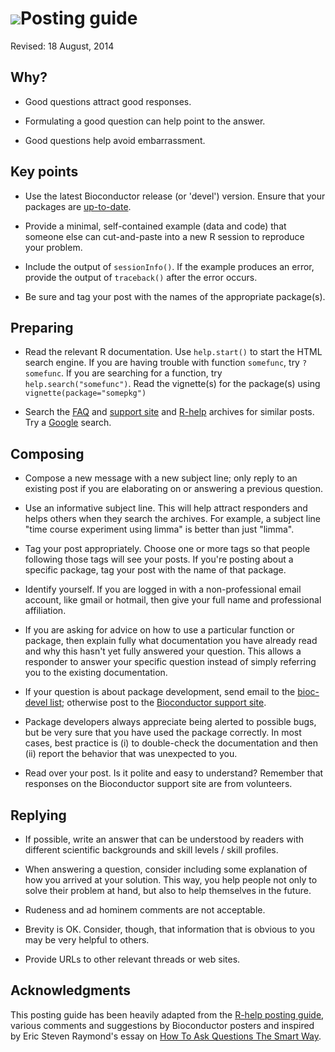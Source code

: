 # ![](/images/icons/magnifier.gif)Posting guide #

Revised: 18 August, 2014

## Why? ##

* Good questions attract good responses.

* Formulating a good question can help point to the answer.

* Good questions help avoid embarrassment.

## Key points ##

* Use the latest Bioconductor release (or 'devel') version. Ensure
  that your packages are [up-to-date](/install/).

* Provide a minimal, self-contained example (data and code) that
  someone else can cut-and-paste into a new R session to reproduce
  your problem.

* Include the output of `sessionInfo()`. If the example produces an
  error, provide the output of `traceback()` after the error occurs.

* Be sure and tag your post with the names of the appropriate
  package(s).

## Preparing ##

* Read the relevant R documentation.  Use `help.start()` to start the
  HTML search engine. If you are having trouble with function
  `somefunc`, try `?somefunc`. If you are searching for a function,
  try `help.search("somefunc")`. Read the vignette(s) for the
  package(s) using `vignette(package="somepkg")`

* Search the [FAQ](/docs/faq/) and
  [support site](https://support.bioconductor.org/local/search/page/)
  and [R-help](http://tolstoy.newcastle.edu.au/R/) archives for
  similar posts. Try a [Google](http://www.google.com/) search.

## Composing ##

* Compose a new message with a new subject line; only reply to
  an existing post if you are elaborating on or answering a previous
  question.

* Use an informative subject line. This will help attract responders
  and helps others when they search the archives.  For example, a
  subject line "time course experiment using limma" is better than
  just "limma".

* Tag your post appropriately. Choose one or more tags so that people
  following those tags will see your posts. If you're posting about a
  specific package, tag your post with the name of that package.

* Identify yourself.  If you are logged in with a non-professional email
  account, like gmail or hotmail, then
  give your full name and professional affiliation.

* If you are asking for advice on how to use a particular function or
  package, then explain fully what documentation you have already read
  and why this hasn't yet fully answered your question.  This allows a
  responder to answer your specific question instead of simply
  referring you to the existing documentation.

* If your question is about package development, send email to the
  [bioc-devel list](/support/#bioc-devel); otherwise post to the
  [Bioconductor support site](https://support.bioconductor.org).

* Package developers always appreciate being alerted to possible bugs,
  but be very sure that you have used the package correctly.  In most
  cases, best practice is (i) to double-check the documentation and
  then (ii) report the behavior that was unexpected to you.

* Read over your post. Is it polite and easy to understand? Remember
  that responses on the Bioconductor support site are from volunteers.

## Replying ##

* If possible, write an answer that can be understood by readers with
  different scientific backgrounds and skill levels / skill
  profiles.

* When answering a question, consider including some explanation of
  how you arrived at your solution. This way, you help people not only
  to solve their problem at hand, but also to help themselves in the
  future.

* Rudeness and ad hominem comments are not acceptable.

* Brevity is OK. Consider, though, that information that is obvious to
  you may be very helpful to others.

* Provide URLs to other relevant threads or web sites.

## Acknowledgments ##

This posting guide has been heavily adapted from the
[R-help posting guide](http://www.r-project.org/posting-guide.html),
various comments and suggestions by Bioconductor posters and inspired
by Eric Steven Raymond's essay on
[How To Ask Questions The Smart Way](http://www.catb.org/%7Eesr/faqs/smart-questions.html).


